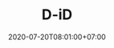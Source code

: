 ---
title     : "D-iD"
thumbnail : "d-id"
address   : "https://d-id.uk"
sitemap   : false
date      : 2020-07-20T08:01:00+07:00
---